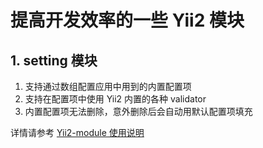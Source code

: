 # 提高开发效率的一些 Yii2 模块

## 1. setting 模块

1. 支持通过数组配置应用中用到的内置配置项
2. 支持在配置项中使用 Yii2 内置的各种 validator
3. 内置配置项无法删除，意外删除后会自动用默认配置项填充

详情请参考 [Yii2-module 使用说明](https://www.zybuluo.com/liuwanwei/note/604526)
